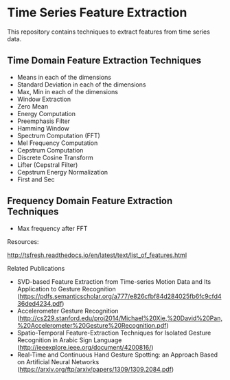 # Time Series Feature Extraction
This repository contains techniques to extract features from time series data.

## Time Domain Feature Extraction Techniques


* Means in each of the dimensions
* Standard Deviation in each of the dimensions
* Max, Min in each of the dimensions
* Window Extraction
* Zero Mean
* Energy Computation
* Preemphasis Filter
* Hamming Window
* Spectrum Computation (FFT)
* Mel Frequency Computation
* Cepstrum Computation
* Discrete Cosine Transform
* Lifter (Cepstral Filter)
* Cepstrum Energy Normalization
* First and Sec

## Frequency Domain Feature Extraction Techniques

* Max frequency after FFT 


Resources:

http://tsfresh.readthedocs.io/en/latest/text/list_of_features.html


Related Publications
- SVD-based Feature Extraction from Time-series Motion Data and Its Application to Gesture Recognition (https://pdfs.semanticscholar.org/a777/e826cfbf84d284025fb6fc9cfd436ded4234.pdf) 
- Accelerometer Gesture Recognition (http://cs229.stanford.edu/proj2014/Michael%20Xie,%20David%20Pan,%20Accelerometer%20Gesture%20Recognition.pdf)
- Spatio-Temporal Feature-Extraction Techniques for Isolated Gesture Recognition in Arabic Sign Language (http://ieeexplore.ieee.org/document/4200816/)
- Real-Time and Continuous Hand Gesture Spotting: an Approach Based on Artificial Neural Networks (https://arxiv.org/ftp/arxiv/papers/1309/1309.2084.pdf)
